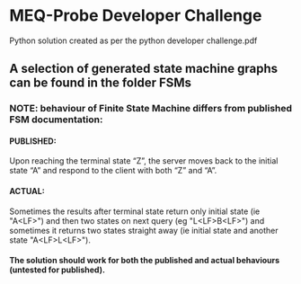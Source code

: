 # MEQ-Probe Developer Challenge
Python solution created as per the python developer challenge.pdf

## A selection of generated state machine graphs can be found in the folder FSMs

### NOTE: behaviour of Finite State Machine differs from published FSM documentation:

#### PUBLISHED: 
Upon reaching the terminal state “Z”, the server moves back to the initial state “A” and respond to the client with both “Z” and “A”.

#### ACTUAL: 
Sometimes the results after terminal state return only initial state (ie "A\<LF\>") and then two states on next query (eg "L\<LF\>B\<LF\>") and sometimes it returns two states straight away (ie initial state and another state "A\<LF\>L\<LF\>").

#### The solution should work for both the published and actual behaviours (untested for published).
